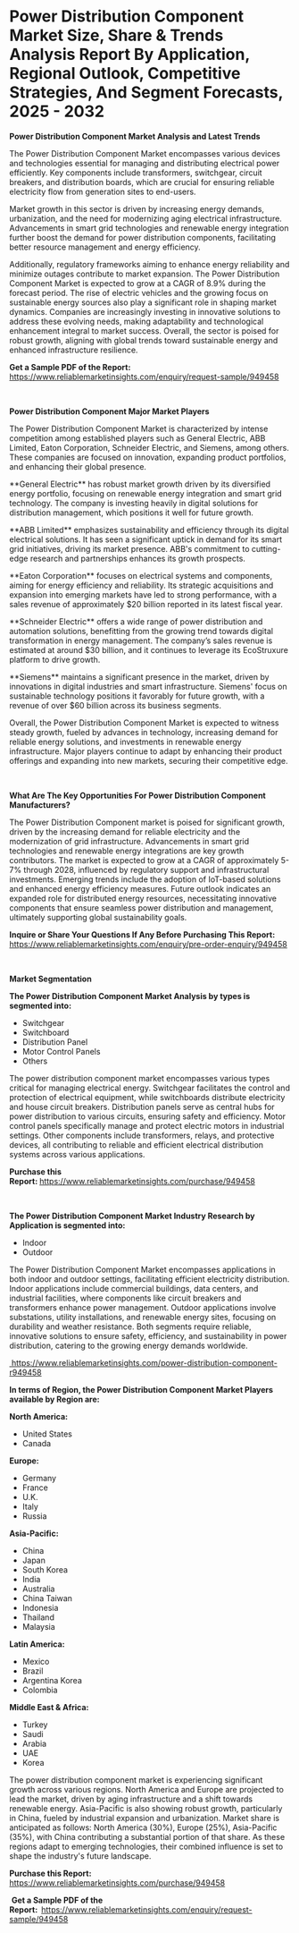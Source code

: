 <p><h1>Power Distribution Component Market Size, Share & Trends Analysis Report By Application, Regional Outlook, Competitive Strategies, And Segment Forecasts, 2025 - 2032</h1></p><p><strong>Power Distribution Component Market Analysis and Latest Trends</strong></p>
<p><p>The Power Distribution Component Market encompasses various devices and technologies essential for managing and distributing electrical power efficiently. Key components include transformers, switchgear, circuit breakers, and distribution boards, which are crucial for ensuring reliable electricity flow from generation sites to end-users. </p><p>Market growth in this sector is driven by increasing energy demands, urbanization, and the need for modernizing aging electrical infrastructure. Advancements in smart grid technologies and renewable energy integration further boost the demand for power distribution components, facilitating better resource management and energy efficiency. </p><p>Additionally, regulatory frameworks aiming to enhance energy reliability and minimize outages contribute to market expansion. The Power Distribution Component Market is expected to grow at a CAGR of 8.9% during the forecast period. The rise of electric vehicles and the growing focus on sustainable energy sources also play a significant role in shaping market dynamics. Companies are increasingly investing in innovative solutions to address these evolving needs, making adaptability and technological enhancement integral to market success. Overall, the sector is poised for robust growth, aligning with global trends toward sustainable energy and enhanced infrastructure resilience.</p></p>
<p><strong>Get a Sample PDF of the Report:&nbsp;</strong> <a href="https://www.reliablemarketinsights.com/enquiry/request-sample/949458?utm_campaign=2209&utm_medium=2&utm_source=Github&utm_content=ia&utm_term=17042025&utm_id=power-distribution-component">https://www.reliablemarketinsights.com/enquiry/request-sample/949458</a></p>
<p>&nbsp;</p>
<p><strong>Power Distribution Component Major Market Players</strong></p>
<p><p>The Power Distribution Component Market is characterized by intense competition among established players such as General Electric, ABB Limited, Eaton Corporation, Schneider Electric, and Siemens, among others. These companies are focused on innovation, expanding product portfolios, and enhancing their global presence.</p><p>**General Electric** has robust market growth driven by its diversified energy portfolio, focusing on renewable energy integration and smart grid technology. The company is investing heavily in digital solutions for distribution management, which positions it well for future growth. </p><p>**ABB Limited** emphasizes sustainability and efficiency through its digital electrical solutions. It has seen a significant uptick in demand for its smart grid initiatives, driving its market presence. ABB's commitment to cutting-edge research and partnerships enhances its growth prospects.</p><p>**Eaton Corporation** focuses on electrical systems and components, aiming for energy efficiency and reliability. Its strategic acquisitions and expansion into emerging markets have led to strong performance, with a sales revenue of approximately $20 billion reported in its latest fiscal year.</p><p>**Schneider Electric** offers a wide range of power distribution and automation solutions, benefitting from the growing trend towards digital transformation in energy management. The company’s sales revenue is estimated at around $30 billion, and it continues to leverage its EcoStruxure platform to drive growth.</p><p>**Siemens** maintains a significant presence in the market, driven by innovations in digital industries and smart infrastructure. Siemens' focus on sustainable technology positions it favorably for future growth, with a revenue of over $60 billion across its business segments.</p><p>Overall, the Power Distribution Component Market is expected to witness steady growth, fueled by advances in technology, increasing demand for reliable energy solutions, and investments in renewable energy infrastructure. Major players continue to adapt by enhancing their product offerings and expanding into new markets, securing their competitive edge.</p></p>
<p>&nbsp;</p>
<p><strong>What Are The Key Opportunities For Power Distribution Component Manufacturers?</strong></p>
<p><p>The Power Distribution Component market is poised for significant growth, driven by the increasing demand for reliable electricity and the modernization of grid infrastructure. Advancements in smart grid technologies and renewable energy integrations are key growth contributors. The market is expected to grow at a CAGR of approximately 5-7% through 2028, influenced by regulatory support and infrastructural investments. Emerging trends include the adoption of IoT-based solutions and enhanced energy efficiency measures. Future outlook indicates an expanded role for distributed energy resources, necessitating innovative components that ensure seamless power distribution and management, ultimately supporting global sustainability goals.</p></p>
<p><strong>Inquire or Share Your Questions If Any Before Purchasing This Report:</strong> <a href="https://www.reliablemarketinsights.com/enquiry/pre-order-enquiry/949458?utm_campaign=2209&utm_medium=2&utm_source=Github&utm_content=ia&utm_term=17042025&utm_id=power-distribution-component">https://www.reliablemarketinsights.com/enquiry/pre-order-enquiry/949458</a></p>
<p>&nbsp;</p>
<p><strong>Market Segmentation</strong></p>
<p><strong>The Power Distribution Component Market Analysis by types is segmented into:</strong></p>
<p><ul><li>Switchgear</li><li>Switchboard</li><li>Distribution Panel</li><li>Motor Control Panels</li><li>Others</li></ul></p>
<p><p>The power distribution component market encompasses various types critical for managing electrical energy. Switchgear facilitates the control and protection of electrical equipment, while switchboards distribute electricity and house circuit breakers. Distribution panels serve as central hubs for power distribution to various circuits, ensuring safety and efficiency. Motor control panels specifically manage and protect electric motors in industrial settings. Other components include transformers, relays, and protective devices, all contributing to reliable and efficient electrical distribution systems across various applications.</p></p>
<p><strong>Purchase this Report:&nbsp;</strong><a href="https://www.reliablemarketinsights.com/purchase/949458?utm_campaign=2209&utm_medium=2&utm_source=Github&utm_content=ia&utm_term=17042025&utm_id=power-distribution-component">https://www.reliablemarketinsights.com/purchase/949458</a></p>
<p>&nbsp;</p>
<p><strong>The Power Distribution Component Market Industry Research by Application is segmented into:</strong></p>
<p><ul><li>Indoor</li><li>Outdoor</li></ul></p>
<p><p>The Power Distribution Component Market encompasses applications in both indoor and outdoor settings, facilitating efficient electricity distribution. Indoor applications include commercial buildings, data centers, and industrial facilities, where components like circuit breakers and transformers enhance power management. Outdoor applications involve substations, utility installations, and renewable energy sites, focusing on durability and weather resistance. Both segments require reliable, innovative solutions to ensure safety, efficiency, and sustainability in power distribution, catering to the growing energy demands worldwide.</p></p>
<p><a href="https://www.reliablemarketinsights.com/power-distribution-component-r949458?utm_campaign=2209&utm_medium=2&utm_source=Github&utm_content=ia&utm_term=17042025&utm_id=power-distribution-component">&nbsp;https://www.reliablemarketinsights.com/power-distribution-component-r949458</a></p>
<p><strong>In terms of Region, the Power Distribution Component Market Players available by Region are:</strong></p>
<p>
    <p> <strong> North America: </strong>
        <ul>
            <li>United States</li>
            <li>Canada</li>
        </ul>
        </p> 
    <p> <strong> Europe: </strong>
        <ul>
            <li>Germany</li>
            <li>France</li>
            <li>U.K.</li>
            <li>Italy</li>
            <li>Russia</li>
        </ul>
        </p> 
    <p> <strong> Asia-Pacific: </strong>
        <ul>
            <li>China</li>
            <li>Japan</li>
            <li>South Korea</li>
            <li>India</li>
            <li>Australia</li>
            <li>China Taiwan</li>
            <li>Indonesia</li>
            <li>Thailand</li>
            <li>Malaysia</li>
        </ul>
        </p> 
    <p> <strong> Latin America: </strong>
        <ul>
            <li>Mexico</li>
            <li>Brazil</li>
            <li>Argentina Korea</li>
            <li>Colombia</li>
        </ul>
        </p> 
    <p> <strong> Middle East & Africa: </strong>
        <ul>
            <li>Turkey</li>
            <li>Saudi</li>
            <li>Arabia</li>
            <li>UAE</li>
            <li>Korea</li>
        </ul>
    </p>
    </p>
<p><p>The power distribution component market is experiencing significant growth across various regions. North America and Europe are projected to lead the market, driven by aging infrastructure and a shift towards renewable energy. Asia-Pacific is also showing robust growth, particularly in China, fueled by industrial expansion and urbanization. Market share is anticipated as follows: North America (30%), Europe (25%), Asia-Pacific (35%), with China contributing a substantial portion of that share. As these regions adapt to emerging technologies, their combined influence is set to shape the industry's future landscape.</p></p>
<p><strong>Purchase this Report: </strong><a href="https://www.reliablemarketinsights.com/purchase/949458?utm_campaign=2209&utm_medium=2&utm_source=Github&utm_content=ia&utm_term=17042025&utm_id=power-distribution-component">https://www.reliablemarketinsights.com/purchase/949458</a></p>
<p>&nbsp;<strong>Get a Sample PDF of the Report:&nbsp;&nbsp;</strong><a href="https://www.reliablemarketinsights.com/enquiry/request-sample/949458?utm_campaign=2209&utm_medium=2&utm_source=Github&utm_content=ia&utm_term=17042025&utm_id=power-distribution-component">https://www.reliablemarketinsights.com/enquiry/request-sample/949458</a></p>
<p><strong></strong></p>
<p><p></p><p></p><p></p></p>